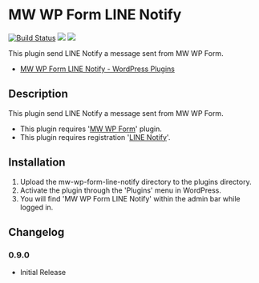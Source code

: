 # MW WP Form LINE Notify

[![Build Status](https://travis-ci.org/ko31/mw-wp-form-line-notify.svg)](https://travis-ci.org/ko31/mw-wp-form-line-notify)
[![](https://img.shields.io/wordpress/plugin/v/mw-wp-form-line-notify.svg)](https://wordpress.org/plugins/mw-wp-form-line-notify/)
[![](https://img.shields.io/wordpress/v/mw-wp-form-line-notify.svg)](https://wordpress.org/plugins/mw-wp-form-line-notify/)

This plugin send LINE Notify a message sent from MW WP Form.

* [MW WP Form LINE Notify - WordPress Plugins](https://wordpress.org/plugins/mw-wp-form-line-notify/)

## Description

This plugin send LINE Notify a message sent from MW WP Form.

* This plugin requires '[MW WP Form](https://wordpress.org/plugins/mw-wp-form/)' plugin.
* This plugin requires registration '[LINE Notify](https://notify-bot.line.me/)'.

## Installation

1. Upload the mw-wp-form-line-notify directory to the plugins directory.
2. Activate the plugin through the 'Plugins' menu in WordPress.
3. You will find 'MW WP Form LINE Notify' within the admin bar while logged in.

## Changelog

### 0.9.0

* Initial Release

